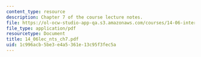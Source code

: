 ```yaml
---
content_type: resource
description: Chapter 7 of the course lecture notes.
file: https://ol-ocw-studio-app-qa.s3.amazonaws.com/courses/14-06-intermediate-macroeconomic-theory-spring-2004/1c996acb5be3e4a5361e13c95f3fec5a_14_06lec_nts_ch7.pdf
file_type: application/pdf
resourcetype: Document
title: 14_06lec_nts_ch7.pdf
uid: 1c996acb-5be3-e4a5-361e-13c95f3fec5a
---
```

